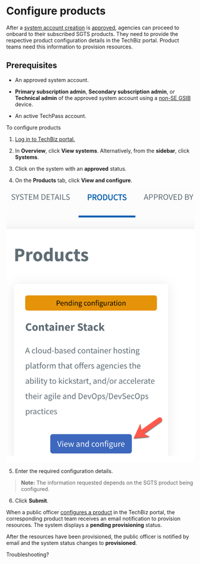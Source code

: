# Configure products

After a [system account creation](create-system/#request-for-a-system-account) is [approved](create-system#obtain-approval), agencies can proceed to onboard to their subscribed SGTS products. They need to provide the respective product configuration details in the TechBiz portal. Product teams need this information to provision resources.

## Prerequisites

- An approved system account.

- **Primary subscription admin**, **Secondary subscription admin**, or **Technical admin** of the approved system account using a [non-SE GSIB](glossary) device.

- An active TechPass account.

To configure products

1. [Log in to TechBiz portal.](log-in-to-TechBiz-portal)

2. In **Overview**, click **View systems**. Alternatively, from the **sidebar**, click **Systems**.

3. Click on the system with an **approved** status.

4. On the **Products** tab, click **View and configure**.

<kbd>![conf_1](/images/conf_1.png ':size=40%')</kbd>

5. Enter the required configuration details.

>**Note:** The information requested depends on the SGTS product being configured.

6. Click **Submit**.

When a public officer [configures a product](#configure-products) in the TechBiz portal, the corresponding product team receives an email notification to provision resources. The system displays a **pending provisioning** status.

After the resources have been provisioned, the public officer is notified by email and the system status changes to **provisioned**.

Troubleshooting?